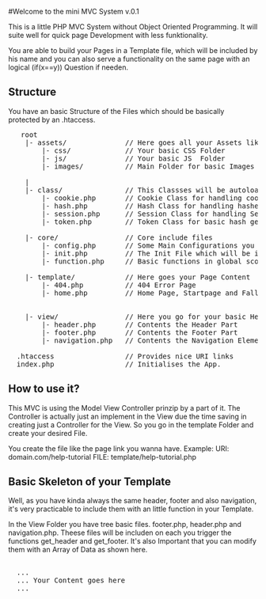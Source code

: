#Welcome to the mini MVC System v.0.1

This is a little PHP MVC System without Object Oriented Programming.
It will suite well for quick page Development with less funktionality.

You are able to build your Pages in a Template file, which will be included
by his name and you can also serve a functionality on the same page with an
logical (if(x==y)) Question if needen.


## Structure
You have an basic Structure of the Files which should be basically protected by an .htaccess.
<pre>
   root
    |- assets/              // Here goes all your Assets like CSS, JS, SASS, images, icons, etc.
        |- css/             // Your basic CSS Folder
        |- js/              // Your basic JS  Folder
        |- images/          // Main Folder for basic Images and Icons.

    |
    |- class/               // This Classses will be autoloaded by their name
        |- cookie.php       // Cookie Class for handling cookies
        |- hash.php         // Hash Class for handling hashes
        |- session.php      // Session Class for handling Session Data
        |- token.php        // Token Class for basic hash generating

    |- core/                // Core include files
        |- config.php       // Some Main Configurations you may take
        |- init.php         // The Init File which will be included for the index.php
        |- function.php     // Basic functions in global scope
        
    |- template/            // Here goes your Page Content
        |- 404.php          // 404 Error Page
        |- home.php         // Home Page, Startpage and Fallback on first Page.


    |- view/                // Here you go for your basic Header, Footer and Navigation files.
        |- header.php       // Contents the Header Part
        |- footer.php       // Contents the Footer Part
        |- navigation.php   // Contents the Navigation Elements

  .htaccess                 // Provides nice URI links
  index.php                 // Initialises the App.
</pre>

## How to use it?
This MVC is using the Model View Controller prinzip by a part of it.
The Controller is actually just an implement in the View
due the time saving in creating just a Controller for the View.
So you go in the template Folder and create your desired File.

You create the file like the page link you wanna have. Example:
  URI:   domain.com/help-tutorial
  FILE:  template/help-tutorial.php


## Basic Skeleton of your Template
Well, as you have kinda always the same header, footer and also navigation,
it's very practicable to include them with an little function in your Template.

In the View Folder you have tree basic files. footer.php, header.php and navigation.php.
Theese files will be includen on each you trigger the functions get_header and get_footer.
It's also Important that you can modify them with an Array of Data as shown here.
<pre>
  <?php get_header(); ?>
  ...
  ... Your Content goes here
  ...
  <?php get_footer(); ?>
</pre>
